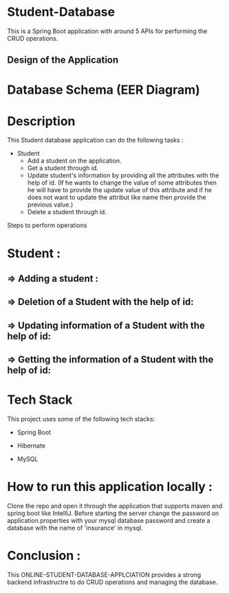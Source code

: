 # Student-Database
This is a Spring Boot application with around 5 APIs for performing the CRUD operations.

## Design of the Application



# Database Schema (EER Diagram)


# Description
This Student database application can do the following tasks :

* Student
   - Add a student on the application.
   - Get a student through id.
   - Update student's information by providing all the attributes with the help of id. (If he wants to change the value of some attributes then he will have to provide the update
  value of this attribute and if he does not want to update the attribut like name then provide the previous value.)
   - Delete a student through id.

Steps to perform operations
# Student :
## => Adding a student :


## => Deletion of a Student with the help of id:


## => Updating information of a Student with the help of id:



## => Getting the information of a Student with the help of id:


# Tech Stack
This project uses some of the following tech stacks:

- Spring Boot
* Hibernate
+ MySQL

# How to run this application locally :
Clone the repo and open it through the application that supports maven and spring boot like IntellIJ. Before starting the server change the password on
application.properties with your mysql database password and create a database with the name of 'insurance' in mysql. 

# Conclusion :
This ONLINE-STUDENT-DATABASE-APPLCIATION provides a strong backend infrastructre to do CRUD operations and managing the database.
